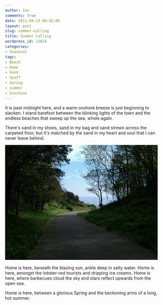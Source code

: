 ```yaml
---
author: Ian
comments: true
date: 2011-04-23 00:42:00
layout: post
slug: summer-calling
title: Summer Calling
wordpress_id: 11624
categories:
- Seasonal
tags:
- Beach
- Home
- Sand
- Spaff
- Spring
- summer
- Sunshine
---
```


It is past midnight here, and a warm onshore breeze is just beginning to slacken. I stand barefoot between the blinking lights of the town and the endless beaches that sweep up the sea, whole again.

There's sand in my shoes, sand in my bag and sand strewn across the carpeted floor, but it's matched by the sand in my heart and soul that I can never leave behind.

 ![image](/img/blog/2011/04/wpid-IMG_20110422_135846.jpg)

Home is here, beneath the blazing sun, ankle deep in salty water. Home is here, amongst the lobster-red tourists and dripping ice creams. Home is here, where barbecues cloud the sky and stars reflect upwards from the open sea.

Home is here, between a glorious Spring and the beckoning arms of a long, hot summer.
